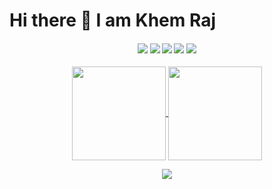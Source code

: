 # Hi there 👋 I am Khem Raj

<h4 align="center">
<img src="https://readme-components.vercel.app/api?component=logo&logo=git&text=false&animation=spin&fill=black&textfill=bface6&">
<img src="https://readme-components.vercel.app/api?component=logo&logo=llvm&text=false&animation=spin&fill=black&textfill=bface6&">
<img src="https://readme-components.vercel.app/api?component=logo&logo=c&text=false&animation=spin&fill=black&textfill=bface6&">
<img src="https://readme-components.vercel.app/api?component=logo&logo=rust&text=false&animation=spin&fill=black&textfill=bface6&">
<img src="https://readme-components.vercel.app/api?component=logo&logo=linux&text=false&animation=spin&fill=black&textfill=bface6&">
</h4>

<p align="center">
  <a href="https://github.com/kraj">
    <img align="center"
         height="150em"
         src="https://github-readme-stats.vercel.app/api?username=kraj&show_icons=true&include_all_commits=true&count_private=true&theme=apprentice&hide_border=true&bg_color=0D1117" />
  </a>
    
  <a href="https://github.com/kraj">
    <img align="center"
         height="150em"
         src="https://github-readme-stats.vercel.app/api/top-langs?username=kraj&show_icons=true&include_all_commits=true&count_private=true&theme=apprentice&hide_border=true&bg_color=0D1117&layout=compact" />
  </a>
</p>

<p align="center">
  <a href="https://github.com/kraj">
    <img
      align="center"
      src="https://github-profile-trophy.vercel.app/?username=kraj&theme=onedark&no-frame=true&row=1&&margin-w=20&no-bg=true"/>
  </a>
</p>
